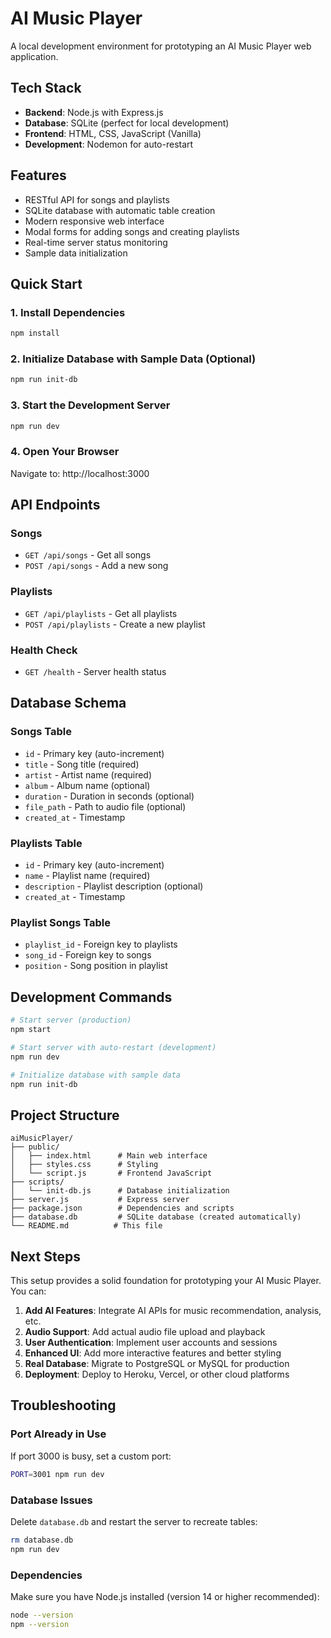 # AI Music Player

A local development environment for prototyping an AI Music Player web application.

## Tech Stack

- **Backend**: Node.js with Express.js
- **Database**: SQLite (perfect for local development)
- **Frontend**: HTML, CSS, JavaScript (Vanilla)
- **Development**: Nodemon for auto-restart

## Features

- RESTful API for songs and playlists
- SQLite database with automatic table creation
- Modern responsive web interface
- Modal forms for adding songs and creating playlists
- Real-time server status monitoring
- Sample data initialization

## Quick Start

### 1. Install Dependencies
```bash
npm install
```

### 2. Initialize Database with Sample Data (Optional)
```bash
npm run init-db
```

### 3. Start the Development Server
```bash
npm run dev
```

### 4. Open Your Browser
Navigate to: http://localhost:3000

## API Endpoints

### Songs
- `GET /api/songs` - Get all songs
- `POST /api/songs` - Add a new song

### Playlists
- `GET /api/playlists` - Get all playlists
- `POST /api/playlists` - Create a new playlist

### Health Check
- `GET /health` - Server health status

## Database Schema

### Songs Table
- `id` - Primary key (auto-increment)
- `title` - Song title (required)
- `artist` - Artist name (required)
- `album` - Album name (optional)
- `duration` - Duration in seconds (optional)
- `file_path` - Path to audio file (optional)
- `created_at` - Timestamp

### Playlists Table
- `id` - Primary key (auto-increment)
- `name` - Playlist name (required)
- `description` - Playlist description (optional)
- `created_at` - Timestamp

### Playlist Songs Table
- `playlist_id` - Foreign key to playlists
- `song_id` - Foreign key to songs
- `position` - Song position in playlist

## Development Commands

```bash
# Start server (production)
npm start

# Start server with auto-restart (development)
npm run dev

# Initialize database with sample data
npm run init-db
```

## Project Structure

```
aiMusicPlayer/
├── public/
│   ├── index.html      # Main web interface
│   ├── styles.css      # Styling
│   └── script.js       # Frontend JavaScript
├── scripts/
│   └── init-db.js      # Database initialization
├── server.js           # Express server
├── package.json        # Dependencies and scripts
├── database.db         # SQLite database (created automatically)
└── README.md          # This file
```

## Next Steps

This setup provides a solid foundation for prototyping your AI Music Player. You can:

1. **Add AI Features**: Integrate AI APIs for music recommendation, analysis, etc.
2. **Audio Support**: Add actual audio file upload and playback
3. **User Authentication**: Implement user accounts and sessions
4. **Enhanced UI**: Add more interactive features and better styling
5. **Real Database**: Migrate to PostgreSQL or MySQL for production
6. **Deployment**: Deploy to Heroku, Vercel, or other cloud platforms

## Troubleshooting

### Port Already in Use
If port 3000 is busy, set a custom port:
```bash
PORT=3001 npm run dev
```

### Database Issues
Delete `database.db` and restart the server to recreate tables:
```bash
rm database.db
npm run dev
```

### Dependencies
Make sure you have Node.js installed (version 14 or higher recommended):
```bash
node --version
npm --version
```
